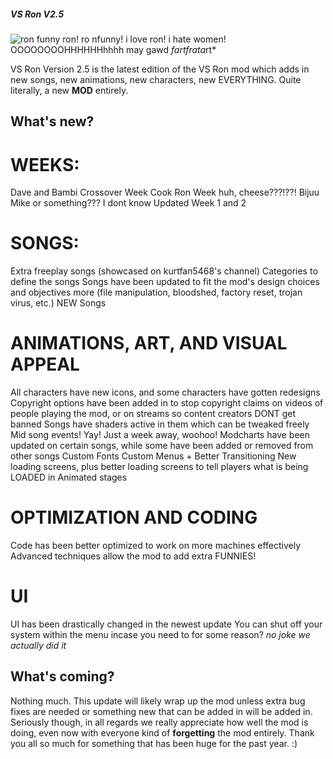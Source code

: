 ##### VS Ron V2.5
![ron](https://static.wikia.nocookie.net/fridaynightfunking/images/1/1f/RonAnim.gif/revision/latest/scale-to-width-down/341?cb=20210723183443)
funny ron! ro nfunny! i love ron! i hate women! OOOOOOOOHHHHHHhhhh may gawd *fart****f*ra*ta*rt*

VS Ron Version 2.5 is the latest edition of the VS Ron mod which adds in new songs, new animations, new characters, new EVERYTHING. Quite literally, a new **MOD** entirely.

## What's new?
# WEEKS:
Dave and Bambi Crossover Week
Cook Ron Week
huh, cheese???!??!
Bijuu Mike or something??? I dont know
Updated Week 1 and 2

# SONGS:
Extra freeplay songs (showcased on kurtfan5468's channel)
Categories to define the songs
Songs have been updated to fit the mod's design choices and objectives more (file manipulation, bloodshed, factory reset, trojan virus, etc.)
NEW Songs

# ANIMATIONS, ART, AND VISUAL APPEAL
All characters have new icons, and some characters have gotten redesigns
Copyright options have been added in to stop copyright claims on videos of people playing the mod, or on streams so content creators DONT get banned
Songs have shaders active in them which can be tweaked freely
Mid song events! Yay! Just a week away, woohoo!
Modcharts have been updated on certain songs, while some have been added or removed from other songs
Custom Fonts
Custom Menus + Better Transitioning
New loading screens, plus better loading screens to tell players what is being LOADED in
Animated stages

# OPTIMIZATION AND CODING
Code has been better optimized to work on more machines effectively
Advanced techniques allow the mod to add extra FUNNIES!

# UI
UI has been drastically changed in the newest update
You can shut off your system within the menu incase you need to for some reason? *no joke we actually did it*

## What's coming?
Nothing much. This update will likely wrap up the mod unless extra bug fixes are needed or something new that can be added in will be added in. Seriously though, in all regards we really appreciate how well the mod is doing, even now with everyone kind of **forgetting** the mod entirely. Thank you all so much for something that has been huge for the past year. :)
